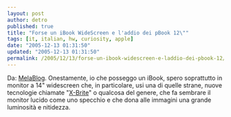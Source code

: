 ```yaml
---
layout: post
author: detro
published: true
title: "Forse un iBook WideScreen e l'addio dei pBook 12\""
tags: [it, italian, hw, curiosity, apple]
date: "2005-12-13 01:31:50"
updated: "2005-12-13 01:31:50"
permalink: /2005/12/13/forse-un-ibook-widescreen-e-laddio-dei-pbook-12/
---
```


Da: <a href="http://www.melablog.it/post/1208/forse-un-ibook-widescreen-salutando-il-powerbook-da-12-pollici">MelaBlog</a>.
Onestamente, io che posseggo un iBook, spero soprattutto in monitor a 14" widescreen che, in particolare, usi una di quelle strane, nuove tecnologie chiamate "<a href="http://en.wikipedia.org/wiki/X-Brite">X-Brite</a>" o qualcosa del genere, che fa sembrare il monitor lucido come uno specchio e che dona alle immagini una grande luminosità e nitidezza.

